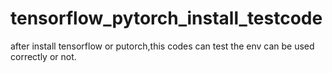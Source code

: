 # tensorflow_pytorch_install_testcode
after install tensorflow or putorch,this codes can test the env can be used correctly or not.
